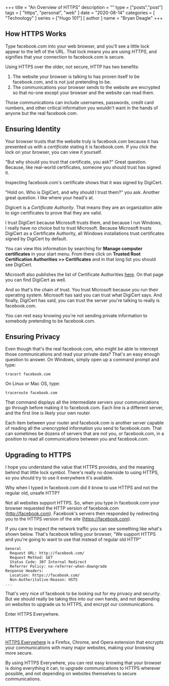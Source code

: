 +++
title = "An Overview of HTTPS"
description = ""
type = ["posts","post"]
tags = [
    "https",
    "personal",
    "web"
]
date = "2020-08-14"
categories = [
    "Technology"
]
series = ["Hugo 101"]
[ author ]
  name = "Bryan Deagle"
+++

## How HTTPS Works

Type facebook.com into your web browser, and you'll see a little lock appear to the left of the URL. That lock means you are using *HTTPS*, and signifies that your connection to facebook.com is secure.

Using HTTPS over the older, not secure, HTTP has two benefits:

1. The website your browser is talking to has proven itself to be facebook.com, and is not just pretending to be.
2. The communications your browser sends to the website are encrypted so that no-one except your browser and the website can read them.

Those communications can include usernames, passwords, credit card numbers, and other critical information you wouldn't want in the hands of anyone but the real facebook.com.

## Ensuring Identity

Your browser trusts that the website truly is facebook.com because it has presented us with a *certificate* stating it is facebook.com. If you click the lock on your browser, you can view it yourself.

"But why should you trust that certificate, you ask?" Great question. Because, like real-world certificates, someone you should trust has signed it.

Inspecting facebook.com's certificate shows that it was signed by DigiCert.

"Hold on. Who is DigiCert, and why should I trust them?" you ask. Another great question. I like where your head's at.

Digicert is a *Certificate Authority*. That means they are an organization able to sign certificates to prove that they are valid.

I trust DigiCert because Microsoft trusts them, and because I run Windows, I really have no choice but to trust Microsoft. Because Microsoft trusts DigiCert as a Certificate Authority, all Windows installations trust certificates signed by DigiCert by default.

You can view this information by searching for **Manage computer certificates** in your start menu. From there click on **Trusted Root Certification Authorities >> Certificates** and in that long list you should see DigiCert.

Microsoft also publishes the list of Certificate Authorities [here](https://ccadb-public.secure.force.com/microsoft/IncludedCACertificateReportForMSFT). On that page you can find DigiCert as well.

And so that's the chain of trust. You trust Microsoft because you run their operating system. Microsoft has said you can trust what DigiCert says. And finally, DigiCert has said, you can trust the server you're talking to really is facebook.com.

You can rest easy knowing you're not sending private information to somebody pretending to be facebook.com.

## Ensuring Privacy

Even though that's the real facebook.com, who might be able to intercept those communications and read your private data? That's an easy enough question to answer. On Windows, simply open up a command prompt and type:

```
tracert facebook.com
```

On Linux or Mac OS, type:

```
traceroute facebook.com
```

That command displays all the intermediate servers your communications go through before making it to facebook.com. Each line is a different server, and the first line is likely your own router. 

Each item between your router and facebook.com is another server capable of reading all the unencrypted information you send to facebook.com. That can sometimes be dozens of servers that are not you, or facebook.com, in a position to read all communications between you and facebook.com.

## Upgrading to HTTPS

I hope you understand the value that HTTPS provides, and the meaning behind that little lock symbol. There's really no downside to using HTTPS, so you should try to use it everywhere it's available.

Why when I typed in facebook.com did it know to use HTTPS and not the regular old, unsafe HTTP?

Not all websites support HTTPS. So, when you type in facebook.com your browser requested the HTTP version of facebook.com (http://facebook.com). Facebook's servers then responded by redirecting you to the HTTPS version of the site (https://facebook.com).

If you care to inspect the network traffic you can see something like what's shown below. That's facebook telling your browser, "We support HTTPS and you're going to want to use that instead of regular old HTTP"

```
General
  Request URL: http://facebook.com/
  Request Method: GET
  Status Code: 307 Internal Redirect
  Referrer Policy: no-referrer-when-downgrade
Response Headers:
  Location: https://facebook.com/
  Non-Authoritative-Reason: HSTS
...
```

That's very nice of facebook to be looking out for my privacy and security. But we should really be taking this into our own hands, and not depending on websites to upgrade us to HTTPS, and encrypt our communications.

Enter HTTPS Everywhere.

## HTTPS Everywhere

[HTTPS Everywhere](https://www.eff.org/https-everywhere) is a Firefox, Chrome, and Opera extension that encrypts your communications with many major websites, making your browsing more secure.

By using HTTPS Everywhere, you can rest easy knowing that your browser is doing everything it can, to upgrade communications to HTTPS wherever possible, and not depending on websites themselves to secure communications.